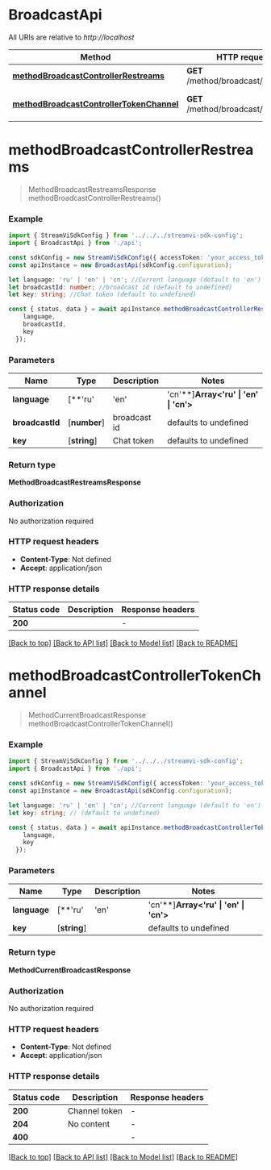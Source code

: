 # BroadcastApi

All URIs are relative to *http://localhost*

|Method | HTTP request | Description|
|------------- | ------------- | -------------|
|[**methodBroadcastControllerRestreams**](#methodbroadcastcontrollerrestreams) | **GET** /method/broadcast/restreams | Get restreams|
|[**methodBroadcastControllerTokenChannel**](#methodbroadcastcontrollertokenchannel) | **GET** /method/broadcast/longpoll | Connect channel, long polling|

# **methodBroadcastControllerRestreams**
> MethodBroadcastRestreamsResponse methodBroadcastControllerRestreams()


### Example

```typescript
import { StreamViSdkConfig } from '../../../streamvi-sdk-config';
import { BroadcastApi } from './api';

const sdkConfig = new StreamViSdkConfig({ accessToken: 'your_access_token' });
const apiInstance = new BroadcastApi(sdkConfig.configuration);

let language: 'ru' | 'en' | 'cn'; //Current language (default to 'en')
let broadcastId: number; //broadcast id (default to undefined)
let key: string; //Chat token (default to undefined)

const { status, data } = await apiInstance.methodBroadcastControllerRestreams({
    language,
    broadcastId,
    key
  });
```

### Parameters

|Name | Type | Description  | Notes|
|------------- | ------------- | ------------- | -------------|
| **language** | [**&#39;ru&#39; | &#39;en&#39; | &#39;cn&#39;**]**Array<&#39;ru&#39; &#124; &#39;en&#39; &#124; &#39;cn&#39;>** | Current language | defaults to 'en'|
| **broadcastId** | [**number**] | broadcast id | defaults to undefined|
| **key** | [**string**] | Chat token | defaults to undefined|


### Return type

**MethodBroadcastRestreamsResponse**

### Authorization

No authorization required

### HTTP request headers

 - **Content-Type**: Not defined
 - **Accept**: application/json


### HTTP response details
| Status code | Description | Response headers |
|-------------|-------------|------------------|
|**200** |  |  -  |

[[Back to top]](#) [[Back to API list]](../README.md#documentation-for-api-endpoints) [[Back to Model list]](../README.md#documentation-for-models) [[Back to README]](../README.md)

# **methodBroadcastControllerTokenChannel**
> MethodCurrentBroadcastResponse methodBroadcastControllerTokenChannel()


### Example

```typescript
import { StreamViSdkConfig } from '../../../streamvi-sdk-config';
import { BroadcastApi } from './api';

const sdkConfig = new StreamViSdkConfig({ accessToken: 'your_access_token' });
const apiInstance = new BroadcastApi(sdkConfig.configuration);

let language: 'ru' | 'en' | 'cn'; //Current language (default to 'en')
let key: string; // (default to undefined)

const { status, data } = await apiInstance.methodBroadcastControllerTokenChannel({
    language,
    key
  });
```

### Parameters

|Name | Type | Description  | Notes|
|------------- | ------------- | ------------- | -------------|
| **language** | [**&#39;ru&#39; | &#39;en&#39; | &#39;cn&#39;**]**Array<&#39;ru&#39; &#124; &#39;en&#39; &#124; &#39;cn&#39;>** | Current language | defaults to 'en'|
| **key** | [**string**] |  | defaults to undefined|


### Return type

**MethodCurrentBroadcastResponse**

### Authorization

No authorization required

### HTTP request headers

 - **Content-Type**: Not defined
 - **Accept**: application/json


### HTTP response details
| Status code | Description | Response headers |
|-------------|-------------|------------------|
|**200** | Channel token |  -  |
|**204** | No content |  -  |
|**400** |  |  -  |

[[Back to top]](#) [[Back to API list]](../README.md#documentation-for-api-endpoints) [[Back to Model list]](../README.md#documentation-for-models) [[Back to README]](../README.md)

